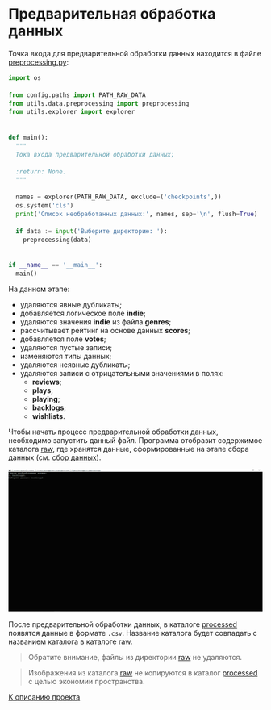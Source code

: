 # Предварительная обработка данных

Точка входа для предварительной обработки данных находится в файле 
[preprocessing.py](../src/preprocessing.py):

```python
import os

from config.paths import PATH_RAW_DATA
from utils.data.preprocessing import preprocessing
from utils.explorer import explorer


def main():
  """
  Тока входа предварительной обработки данных;

  :return: None.
  """

  names = explorer(PATH_RAW_DATA, exclude=('checkpoints',))
  os.system('cls')
  print('Список необработанных данных:', names, sep='\n', flush=True)

  if data := input('Выберите директорию: '):
    preprocessing(data)


if __name__ == '__main__':
  main()
```

На данном этапе:
- удаляются явные дубликаты;
- добавляется логическое поле **indie**;
- удаляются значения **indie** из файла **genres**;
- рассчитывает рейтинг на основе данных **scores**;
- добавляется поле **votes**;
- удаляются пустые записи;
- изменяются типы данных;
- удаляются неявные дубликаты;
- удаляются записи с отрицательными значениями в полях: 
    - **reviews**;
    - **plays**;
    - **playing**;
    - **backlogs**;
    - **wishlists**.

Чтобы начать процесс предварительной обработки данных, 
необходимо запустить данный файл. Программа отобразит содержимое каталога 
[raw](../data/raw), где хранятся данные, 
сформированные на этапе сбора данных (см. [сбор данных](parsing.md)).

![file](../resources/preprocessing/file.jpg)

После предварительной обработки данных, 
в каталоге [processed](../data/processed) появятся данные в формате `.csv`. 
Название каталога будет совпадать с названием каталога в каталоге 
[raw](../data/raw).

>Обратите внимание, файлы из директории [raw](../data/raw) не удаляются.

>Изображения из каталога [raw](../data/raw) не копируются 
> в каталог [processed](../data/processed) с целью экономии пространства.

[К описанию проекта](../README.md)
